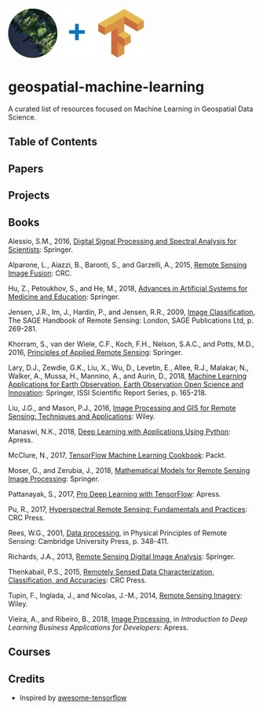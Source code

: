 ![](./img/deepVector_GeospatialMachineLearning_2018_banner02_100.png)
# geospatial-machine-learning

A curated list of resources focused on Machine Learning in Geospatial Data Science.



## Table of Contents


## Papers


## Projects


## Books

Alessio, S.M., 2016, [Digital Signal Processing and Spectral Analysis for Scientists](http://dx.doi.org/10.1007/978-3-319-25468-5): Springer.

Alparone, L., Aiazzi, B., Baronti, S., and Garzelli, A., 2015, [Remote Sensing Image Fusion](https://www.crcpress.com/9781466587496): CRC.

Hu, Z., Petoukhov, S., and He, M., 2018, [Advances in Artificial Systems for Medicine and Education](http://dx.doi.org/10.1007/978-3-319-67349-3): Springer.

Jensen, J.R., Im, J., Hardin, P., and Jensen, R.R., 2009, [Image Classification](http://dx.doi.org/10.4135/9780857021052), The SAGE Handbook of Remote Sensing: London, SAGE Publications Ltd, p. 269-281.

Khorram, S., van der Wiele, C.F., Koch, F.H., Nelson, S.A.C., and Potts, M.D., 2016, [Principles of Applied Remote Sensing](http://dx.doi.org/10.1007/978-3-319-22560-9): Springer.

Lary, D.J., Zewdie, G.K., Liu, X., Wu, D., Levetin, E., Allee, R.J., Malakar, N., Walker, A., Mussa, H., Mannino, A., and Aurin, D., 2018, [Machine Learning Applications for Earth Observation, Earth Observation Open Science and Innovation](http://dx.doi.org/10.1007/978-3-319-65633-5_8): Springer, ISSI Scientific Report Series, p. 165-218.

Liu, J.G., and Mason, P.J., 2016, [Image Processing and GIS for Remote Sensing: Techniques and Applications](http://dx.doi.org/10.1002/9781118724194): Wiley.

Manaswi, N.K., 2018, [Deep Learning with Applications Using Python](http://www.apress.com/9781484235157): Apress.

McClure, N., 2017, [TensorFlow Machine Learning Cookbook](https://www.packtpub.com/big-data-and-business-intelligence/tensorflow-machine-learning-cookbook): Packt.

Moser, G., and Zerubia, J., 2018, [Mathematical Models for Remote Sensing Image Processing](http://dx.doi.org/10.1007/978-3-319-66330-2): Springer.

Pattanayak, S., 2017, [Pro Deep Learning with TensorFlow](http://dx.doi.org/10.1007/978-1-4842-3096-1): Apress.

Pu, R., 2017, [Hyperspectral Remote Sensing: Fundamentals and Practices](https://www.crcpress.com/9781138747173): CRC Press.

Rees, W.G., 2001, [Data processing](http://www.cambridge.org/9780521669481), in Physical Principles of Remote Sensing: Cambridge University Press, p. 348-411.

Richards, J.A., 2013, [Remote Sensing Digital Image Analysis](http://dx.doi.org/10.1007/978-3-642-30062-2): Springer.

Thenkabail, P.S., 2015, [Remotely Sensed Data Characterization, Classification, and Accuracies](https://www.crcpress.com/9781482217865): CRC Press.

Tupin, F., Inglada, J., and Nicolas, J.-M., 2014, [Remote Sensing Imagery](http://dx.doi.org/10.1002/9781118899106): Wiley.

Vieira, A., and Ribeiro, B., 2018, [Image Processing](http://dx.doi.org/10.1007/978-1-4842-3453-2_4), in *Introduction to Deep Learning Business Applications for Developers*: Apress.

## Courses































## Credits
- Inspired by [awesome-tensorflow](https://github.com/jtoy/awesome-tensorflow)
